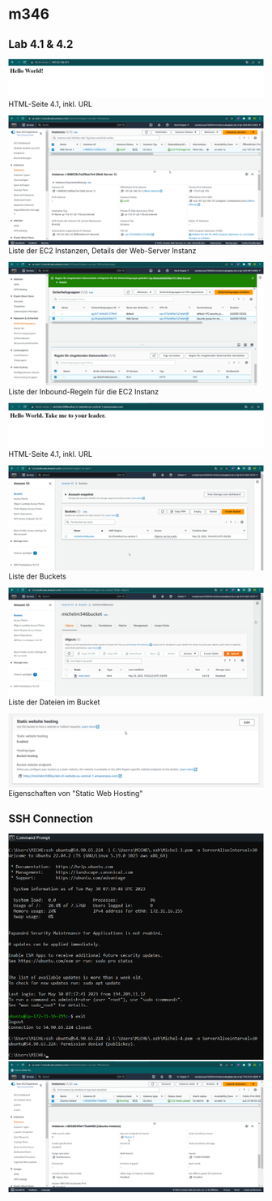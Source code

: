 # m346

## Lab 4.1 & 4.2
![alt text](https://github.com/Michelstuder/m346/blob/KN02/HTML.png)
HTML-Seite 4.1, inkl. URL

![alt text](https://github.com/Michelstuder/m346/blob/KN02/EC2_Instances.png)
Liste der EC2 Instanzen, Details der Web-Server Instanz

![alt text](https://github.com/Michelstuder/m346/blob/KN02/Inbound_Rules.png)
Liste der Inbound-Regeln für die EC2 Instanz

![alt text](https://github.com/Michelstuder/m346/blob/KN02/BucketHTML.png)
HTML-Seite 4.1, inkl. URL

![alt text](https://github.com/Michelstuder/m346/blob/KN02/BucketList.png)
Liste der Buckets

![alt text](https://github.com/Michelstuder/m346/blob/KN02/Files_Bucket.png)
Liste der Dateien im Bucket

![alt text](https://github.com/Michelstuder/m346/blob/KN02/BucketProperties.png)
Eigenschaften von "Static Web Hosting"

## SSH Connection
![alt text](https://github.com/Michelstuder/m346/blob/KN02/SSH-Connection.png)
![alt text](https://github.com/Michelstuder/m346/blob/KN02/Ubuntu_Instance.png)
